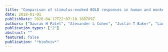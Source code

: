 ```yaml
---
title: "Comparison of stimulus-evoked BOLD responses in human and monkey visual cortex"
date: 2018-01-01
publishDate: 2020-04-12T22:07:18.108789Z
authors: ["Gaurav H Patel", "Alexander L Cohen", "Justin T Baker", "Lawrence H Snyder", "Maurizio Corbetta"]
publication_types: ["2"]
abstract: ""
featured: false
publication: "*bioRxiv*"
---
```


